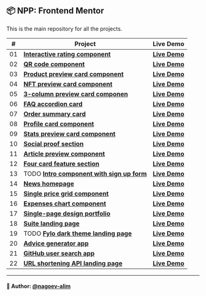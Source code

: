 ## 📦 NPP: Frontend Mentor

This is the main repository for all the projects.


| #   | Project                                                                                                                                             | Live Demo                                                                                                       |
|-----|-----------------------------------------------------------------------------------------------------------------------------------------------------|-----------------------------------------------------------------------------------------------------------------|
| 01  | [**Interactive rating component**](https://github.com/nagoev-alim/npp-frontend-mentor/tree/master/projects/interactive-rating-component/src)        | [**Live Demo**](https://npp-frontend-mentor.vercel.app/projects/interactive-rating-component/dist/index.html)   |
| 02  | [**QR code component**](https://github.com/nagoev-alim/npp-frontend-mentor/tree/master/projects/qr-code-component/src)                              | [**Live Demo**](https://npp-frontend-mentor.vercel.app/projects/qr-code-component/dist/index.html)              |
| 03  | [**Product preview card component**](https://github.com/nagoev-alim/npp-frontend-mentor/tree/master/projects/product-preview-card-component)        | [**Live Demo**](https://npp-frontend-mentor.vercel.app/projects/product-preview-card-component/dist/index.html) |
| 04  | [**NFT preview card component**](https://github.com/nagoev-alim/npp-frontend-mentor/tree/master/projects/nft-preview-card-component/src)            | [**Live  Demo**](https://npp-frontend-mentor.vercel.app/projects/nft-preview-card-component/dist/index.html)    |
| 05  | [**3-column preview card componen**](https://github.com/nagoev-alim/npp-frontend-mentor/tree/master/projects/3-column-preview-card-component/src)   | [**Live  Demo**](https://npp-frontend-mentor.vercel.app/projects/3-column-preview-card-component/dist/index.html)    |
| 06  | [**FAQ accordion card**](https://github.com/nagoev-alim/npp-frontend-mentor/tree/master/projects/faq-accordion-card/src)                            | [**Live  Demo**](https://npp-frontend-mentor.vercel.app/projects/faq-accordion-card/dist/index.html)    |
| 07  | [**Order summary card**](https://github.com/nagoev-alim/npp-frontend-mentor/tree/master/projects/order-summary-component/src)                       | [**Live  Demo**](https://npp-frontend-mentor.vercel.app/projects/order-summary-component/dist/index.html)    |
| 08  | [**Profile card component**](https://github.com/nagoev-alim/npp-frontend-mentor/tree/master/projects/profile-card-component/src)                    | [**Live  Demo**](https://npp-frontend-mentor.vercel.app/projects/profile-card-component/dist/index.html)    |
| 09  | [**Stats preview card component**](https://github.com/nagoev-alim/npp-frontend-mentor/tree/master/projects/stats-preview-card-component/src)        | [**Live  Demo**](https://npp-frontend-mentor.vercel.app/stats-preview-card-component/dist/index.html)    |
| 10  | [**Social proof section**](https://github.com/nagoev-alim/npp-frontend-mentor/tree/master/projects/social-proof-section/src)                        | [**Live  Demo**](https://npp-frontend-mentor.vercel.app/projects/social-proof-section/dist/index.html)    |
| 11  | [**Article preview component**](https://github.com/nagoev-alim/npp-frontend-mentor/tree/master/projects/article-preview-component/src)              | [**Live  Demo**](https://npp-frontend-mentor.vercel.app/projects/article-preview-component/dist/index.html)    |
| 12  | [**Four card feature section**](https://github.com/nagoev-alim/npp-frontend-mentor/tree/master/projects/four-card-feature-section/src)              | [**Live  Demo**](https://npp-frontend-mentor.vercel.app/projects/four-card-feature-section/dist/index.html)    |
| 13  | TODO [**Intro component with sign up form**](https://github.com/nagoev-alim/npp-frontend-mentor/tree/master/projects/intro-component-with-signup-form/src) | [**Live  Demo**](https://npp-frontend-mentor.vercel.app/projects/intro-component-with-signup-form/dist/index.html)    |
| 14  | [**News homepage**](https://github.com/nagoev-alim/npp-frontend-mentor/tree/master/projects/news-homepage/src)                                      | [**Live  Demo**](https://npp-frontend-mentor.vercel.app/projects/news-homepage/dist/index.html)    |
| 15  | [**Single price grid component**](https://github.com/nagoev-alim/npp-frontend-mentor/tree/master/projects/single-price-grid-component/src)          | [**Live  Demo**](https://npp-frontend-mentor.vercel.app/projects/single-price-grid-component/dist/index.html)    |
| 16  | [**Expenses chart component**](https://github.com/nagoev-alim/npp-frontend-mentor/tree/master/projects/expenses-chart-component/src)                | [**Live  Demo**](https://npp-frontend-mentor.vercel.app/projects/expenses-chart-component/dist/index.html)    |
| 17  | [**Single-page design portfolio**](https://github.com/nagoev-alim/npp-frontend-mentor/tree/master/projects/single-page-design-portfolio/src)        | [**Live  Demo**](https://npp-frontend-mentor.vercel.app/projects/single-page-design-portfolio/dist/index.html)    |
| 18  | [**Suite landing page**](https://github.com/nagoev-alim/npp-frontend-mentor/tree/master/projects/suite-landing-page/src)                            | [**Live  Demo**](https://npp-frontend-mentor.vercel.app/projects/suite-landing-page/dist/index.html)    |
| 19  | TODO [**Fylo dark theme landing page**](https://github.com/nagoev-alim/npp-frontend-mentor/tree/master/projects/fylo-dark-theme-landing-page/src)   | [**Live  Demo**](https://npp-frontend-mentor.vercel.app/projects/fylo-dark-theme-landing-page/dist/index.html)    |
| 20  | [**Advice generator app**](https://github.com/nagoev-alim/npp-frontend-mentor/tree/master/projects/advice-generator-app/src)          | [**Live  Demo**](https://npp-frontend-mentor.vercel.app/projects/advice-generator-app/dist/index.html)    |
| 21  | [**GitHub user search app**](https://github.com/nagoev-alim/npp-frontend-mentor/tree/master/projects/github-user-search-app/src)          | [**Live  Demo**](https://npp-frontend-mentor.vercel.app/projects/github-user-search-app/dist/index.html)    |
| 22  | [**URL shortening API landing page**](https://github.com/nagoev-alim/npp-frontend-mentor/tree/master/projects/url-shortening-api/src)          | [**Live  Demo**](https://npp-frontend-mentor.vercel.app/projects/url-shortening-api/dist/index.html)    |

-----
#### 🙌 Author: [@nagoev-alim](https://github.com/nagoev-alim)